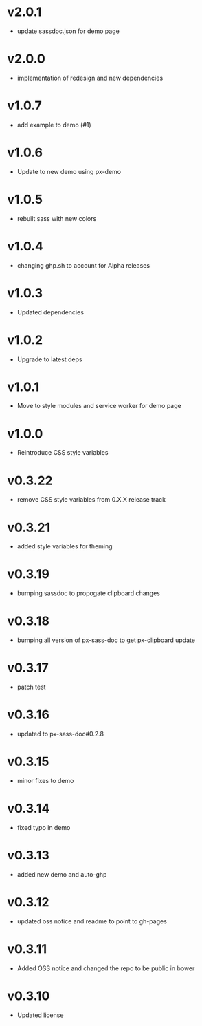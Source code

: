 v2.0.1
==================
* update sassdoc.json for demo page

v2.0.0
==================
* implementation of redesign and new dependencies

v1.0.7
==================
* add example to demo (#1)

v1.0.6
==================
* Update to new demo using px-demo

v1.0.5
==================
* rebuilt sass with new colors

v1.0.4
==================
* changing ghp.sh to account for Alpha releases

v1.0.3
==================
* Updated dependencies

v1.0.2
==================
* Upgrade to latest deps

v1.0.1
==================
* Move to style modules and service worker for demo page

v1.0.0
==================
* Reintroduce CSS style variables

v0.3.22
==================
* remove CSS style variables from 0.X.X release track

v0.3.21
==================
* added style variables for theming

v0.3.19
==================
* bumping sassdoc to propogate clipboard changes

v0.3.18
==================
* bumping all version of px-sass-doc to get px-clipboard update

v0.3.17
==================
* patch test

v0.3.16
==========================
* updated to px-sass-doc#0.2.8

v0.3.15
==============================
* minor fixes to demo

v0.3.14
==============================
* fixed typo in demo

v0.3.13
==============================
* added new demo and auto-ghp

v0.3.12
==============================
* updated oss notice and readme to point to gh-pages

v0.3.11
==============================
* Added OSS notice and changed the repo to be public in bower

v0.3.10
==============================
* Updated license
